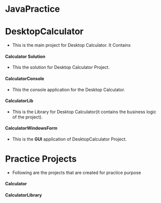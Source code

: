 # JavaPractice
# DesktopCalculator
- This is the main project for Desktop Calculator. It Contains
#### Calculator Solution 
- This the solution for Desktop Calculator Project.
#### CalculatorConsole 
- This the console application for the Desktop Calculator.
#### CalculatorLib 
- This is the Library for Desktop Calculator(it contains the business logic of the project).
#### CalculatorWindowsForm 
- This is the **GUI** application of DesktopCalculator Project.

# Practice Projects
- Following are the projects that are created for practice purpose
#### Calculator
#### CalculatorLibrary
